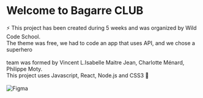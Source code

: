 # Welcome to Bagarre CLUB

⚡ This project has been created during 5 weeks and was organized by Wild Code School.<br/>
The theme was free, we had to code an app that uses API, and we chose a superhero <br/><br/>
team was formed by Vincent L.Isabelle Maitre Jean, Charlotte Ménard, Philippe Moty. <br/>
This project uses Javascript, React, Node.js and CSS3 🤛<br/><br/>
![Figma](https://img.shields.io/badge/figma-%23F24E1E.svg?style=for-the-badge&logo=figma&logoColor=white)
